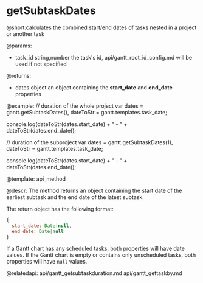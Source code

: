 getSubtaskDates
=============

@short:calculates the combined start/end dates of tasks nested in a project or another task

@params:
* task_id		string,number		the task's id, api/gantt_root_id_config.md will be used if not specified

@returns:
- dates			object		 	an object containing the <b>start_date</b> and <b>end_date</b> properties


@example:
// duration of the whole project
var dates = gantt.getSubtaskDates(),
	dateToStr = gantt.templates.task_date;
    
console.log(dateToStr(dates.start_date) + " - " + dateToStr(dates.end_date));

// duration of the subproject
var dates = gantt.getSubtaskDates(1),
	dateToStr = gantt.templates.task_date;
    
console.log(dateToStr(dates.start_date) + " - " + dateToStr(dates.end_date));


@template:	api_method

@descr:
The method returns an object containing the start date of the earliest subtask and the end date of the latest subtask.

The return object has the following format:

~~~js
{
  start_date: Date|null,
  end_date: Date|null
}
~~~

If a Gantt chart has any scheduled tasks, both properties will have date values. If the Gantt chart is empty or contains only unscheduled tasks, both properties will have `null` values.

@relatedapi:
api/gantt_getsubtaskduration.md
api/gantt_gettaskby.md
